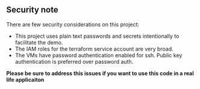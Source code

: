## Security note
There are few security considerations on this project:
- This project uses plain text passwords and secrets intentionally to facilitate the demo.
- The IAM roles for the terraform service account are very broad.
- The VMs have password authentication enabled for ssh. Public key authentication is preferred over password auth.

**Please be sure to address this issues if you want to use this code in a real life applicaiton**
